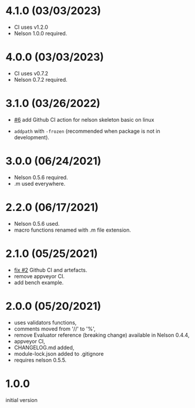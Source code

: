 # 4.1.0 (03/03/2023)

- CI uses v1.2.0
- Nelson 1.0.0 required.

# 4.0.0 (03/03/2023)

- CI uses v0.7.2
- Nelson 0.7.2 required.

# 3.1.0 (03/26/2022)

- [#6](https://github.com/nelson-lang/module_skeleton_basic/issues/6) add Github CI action for nelson skeleton basic on linux

- `addpath` with `-frozen` (recommended when package is not in development).

# 3.0.0 (06/24/2021)

- Nelson 0.5.6 required.
- .m used everywhere.

# 2.2.0 (06/17/2021)

- Nelson 0.5.6 used.
- macro functions renamed with .m file extension.

# 2.1.0 (05/25/2021)

- [fix #2](https://github.com/nelson-lang/module_skeleton/issues/2) Github CI and artefacts.
- remove appveyor CI.
- add bench example.

# 2.0.0 (05/20/2021)

- uses validators functions,
- comments moved from '//' to '%',
- remove Evaluator reference (breaking change) available in Nelson 0.4.4,
- appveyor CI,
- CHANGELOG.md added,
- module-lock.json added to .gitignore
- requires nelson 0.5.5.

# 1.0.0

initial version
